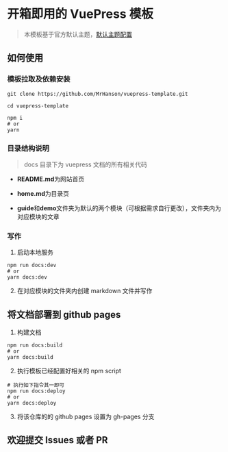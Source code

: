 # 开箱即用的 VuePress 模板

> 本模板基于官方默认主题，[默认主题配置](https://vuepress.vuejs.org/zh/theme/default-theme-config.html)

## 如何使用

### 模板拉取及依赖安装

```shell
git clone https://github.com/MrHanson/vuepress-template.git

cd vuepress-template

npm i
# or
yarn
```

### 目录结构说明

> docs 目录下为 vuepress 文档的所有相关代码

- **README.md**为网站首页

- **home.md**为目录页

- **guide**和**demo**文件夹为默认的两个模块（可根据需求自行更改），文件夹内为对应模块的文章

### 写作

1. 启动本地服务

```shell
npm run docs:dev
# or
yarn docs:dev
```

2. 在对应模块的文件夹内创建 markdown 文件并写作

## 将文档部署到 github pages

1. 构建文档

```shell
npm run docs:build
# or
yarn docs:build
```

2. 执行模板已经配置好相关的 npm script

```shell
# 执行如下指令其一即可
npm run docs:deploy
# or
yarn docs:deploy
```

3. 将该仓库的的 github pages 设置为 gh-pages 分支

## 欢迎提交 Issues 或者 PR
